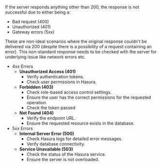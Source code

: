 If the server responds anything other than 200, the response is not successful due to either being a:

- Bad request (400)
- Unauthorized (401)
- Gateway errors (5xx)

These are non-ideal scenarios where the original response couldn't be delivered via 200 (despite there is a possibility of a request containing an error). This non-standard response needs to be checked with the server for underlying issue like network errors etc.

- 4xx Errors
    - **Unauthorized Access (401)**
        - Verify authentication tokens.
        - Check user permissions in Hasura.
    - **Forbidden (403)**
        - Check role-based access control settings.
        - Ensure the user has the correct permissions for the requested operation.
        - Check the token passed
    - **Not Found (404)**
        - Verify the endpoint URL.
        - Ensure the requested resource exists in the database.
- 5xx Errors
    - **Internal Server Error (500)**
        - Check Hasura logs for detailed error messages.
        - Verify database connectivity.
    - **Service Unavailable (503)**
        - Check the status of the Hasura service.
        - Ensure the server is not overloaded.